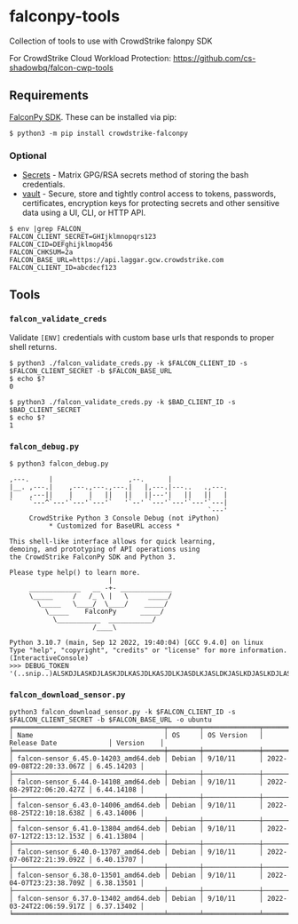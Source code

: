 # falconpy-tools
Collection of tools to use with CrowdStrike falonpy SDK

For CrowdStrike Cloud Workload Protection: https://github.com/cs-shadowbq/falcon-cwp-tools

## Requirements

[FalconPy SDK](https://github.com/CrowdStrike/falconpy). These can be installed via pip:

```shell
$ python3 -m pip install crowdstrike-falconpy
```

### Optional

* [Secrets](https://github.com/shadowbq/matrix.secrets) - Matrix GPG/RSA secrets method of storing the bash credentials.
* [vault](https://www.vaultproject.io/) - Secure, store and tightly control access to tokens, passwords, certificates, encryption keys for protecting secrets and other sensitive data using a UI, CLI, or HTTP API.

```
$ env |grep FALCON_
FALCON_CLIENT_SECRET=GHIjklmnopqrs123
FALCON_CID=DEFghijklmop456
FALCON_CHKSUM=2a
FALCON_BASE_URL=https://api.laggar.gcw.crowdstrike.com
FALCON_CLIENT_ID=abcdecf123
```

## Tools

### `falcon_validate_creds`

Validate `[ENV]` credentials with custom base urls that responds to proper shell returns.

```
$ python3 ./falcon_validate_creds.py -k $FALCON_CLIENT_ID -s $FALCON_CLIENT_SECRET -b $FALCON_BASE_URL
$ echo $?
0

$ python3 ./falcon_validate_creds.py -k $BAD_CLIENT_ID -s $BAD_CLIENT_SECRET
$ echo $?
1
```

### `falcon_debug.py`

```
$ python3 falcon_debug.py

,---.     |                   ,--.      |
|__. ,---.|    ,---.,---.,---.|   |,---.|---..   .,---.
|    ,---||    |    |   ||   ||   ||---'|   ||   ||   |
`    `---^`---'`---'`---'`   '`--' `---'`---'`---'`---|
                                                  `---'
     CrowdStrike Python 3 Console Debug (not iPython)
          * Customized for BaseURL access *

This shell-like interface allows for quick learning,
demoing, and prototyping of API operations using
the CrowdStrike FalconPy SDK and Python 3.

Please type help() to learn more.
                         |
     _____________   __ -+- _____________
     \_____     /   /_ \ |   \     _____/
       \_____   \____/  \____/    _____/
         \_____    FalconPy      _____/
           \___________  ___________/
                     /____\

Python 3.10.7 (main, Sep 12 2022, 19:40:04) [GCC 9.4.0] on linux
Type "help", "copyright", "credits" or "license" for more information.
(InteractiveConsole)
>>> DEBUG_TOKEN
'(..snip..)ALSKDJLASKDJLASKJDLKASJDLKASJDLKJASDLKJASLDKJASLKDJASLKDJLASKDJLASKJDLKASJDM'
```

### `falcon_download_sensor.py`

```
python3 falcon_download_sensor.py -k $FALCON_CLIENT_ID -s $FALCON_CLIENT_SECRET -b $FALCON_BASE_URL -o ubuntu
╒══════════════════════════════════════╤════════╤══════════════╤══════════════════════════╤════════════╕
│ Name                                 │ OS     │ OS Version   │ Release Date             │ Version    │
╞══════════════════════════════════════╪════════╪══════════════╪══════════════════════════╪════════════╡
│ falcon-sensor_6.45.0-14203_amd64.deb │ Debian │ 9/10/11      │ 2022-09-08T22:20:33.067Z │ 6.45.14203 │
├──────────────────────────────────────┼────────┼──────────────┼──────────────────────────┼────────────┤
│ falcon-sensor_6.44.0-14108_amd64.deb │ Debian │ 9/10/11      │ 2022-08-29T22:06:20.427Z │ 6.44.14108 │
├──────────────────────────────────────┼────────┼──────────────┼──────────────────────────┼────────────┤
│ falcon-sensor_6.43.0-14006_amd64.deb │ Debian │ 9/10/11      │ 2022-08-25T22:10:18.638Z │ 6.43.14006 │
├──────────────────────────────────────┼────────┼──────────────┼──────────────────────────┼────────────┤
│ falcon-sensor_6.41.0-13804_amd64.deb │ Debian │ 9/10/11      │ 2022-07-12T22:13:12.153Z │ 6.41.13804 │
├──────────────────────────────────────┼────────┼──────────────┼──────────────────────────┼────────────┤
│ falcon-sensor_6.40.0-13707_amd64.deb │ Debian │ 9/10/11      │ 2022-07-06T22:21:39.092Z │ 6.40.13707 │
├──────────────────────────────────────┼────────┼──────────────┼──────────────────────────┼────────────┤
│ falcon-sensor_6.38.0-13501_amd64.deb │ Debian │ 9/10/11      │ 2022-04-07T23:23:38.709Z │ 6.38.13501 │
├──────────────────────────────────────┼────────┼──────────────┼──────────────────────────┼────────────┤
│ falcon-sensor_6.37.0-13402_amd64.deb │ Debian │ 9/10/11      │ 2022-03-24T22:06:59.917Z │ 6.37.13402 │
╘══════════════════════════════════════╧════════╧══════════════╧══════════════════════════╧════════════╛
```
